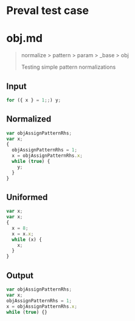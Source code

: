 # Preval test case

# obj.md

> normalize > pattern > param > _base > obj
>
> Testing simple pattern normalizations

## Input

`````js filename=intro
for ({ x } = 1;;) y;
`````

## Normalized

`````js filename=intro
var objAssignPatternRhs;
var x;
{
  objAssignPatternRhs = 1;
  x = objAssignPatternRhs.x;
  while (true) {
    y;
  }
}
`````

## Uniformed

`````js filename=intro
var x;
var x;
{
  x = 8;
  x = x.x;
  while (x) {
    x;
  }
}
`````

## Output

`````js filename=intro
var objAssignPatternRhs;
var x;
objAssignPatternRhs = 1;
x = objAssignPatternRhs.x;
while (true) {}
`````
